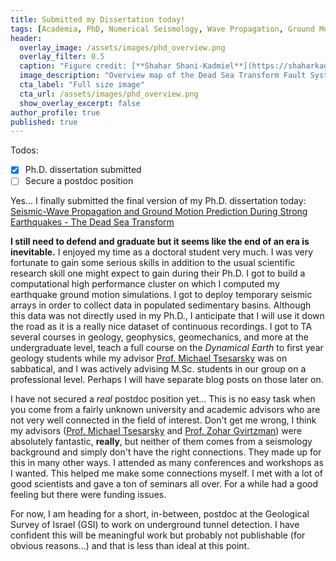 ```yaml
---
title: Submitted my Dissertation today!
tags: [Academia, PhD, Numerical Seismology, Wave Propagation, Ground Motion, Earthquakes, BGU, GSI, DST]
header:
  overlay_image: /assets/images/phd_overview.png
  overlay_filter: 0.5
  caption: "Figure credit: [**Shahar Shani-Kadmiel**](https://shaharkadmiel.github.io)"
  image_description: "Overview map of the Dead Sea Transform Fault System."
  cta_label: "Full size image"
  cta_url: /assets/images/phd_overview.png
  show_overlay_excerpt: false
author_profile: true
published: true
---
```


Todos:

- [x] Ph.D. dissertation submitted
- [ ] Secure a postdoc position

Yes... I finally submitted the final version of my Ph.D. dissertation today: [Seismic-Wave Propagation and Ground Motion Prediction During Strong Earthquakes - The Dead Sea Transform](https://www.researchgate.net/publication/299134542_Seismic-Wave_Propagation_and_Ground_Motion_Prediction_During_Strong_Earthquakes_-_The_Dead_Sea_Transform)

**I still need to defend and graduate but it seems like the end of an era is inevitable.** I enjoyed my time as a doctoral student very much. I was very fortunate to gain some serious skills in addition to the usual scientific research skill one might expect to gain during their Ph.D. I got to build a computational high performance cluster on which I computed my earthquake ground motion simulations. I got to deploy temporary seismic arrays in order to collect data in populated sedimentary basins. Although this data was not directly used in my Ph.D., I anticipate that I will use it down the road as it is a really nice dataset of continuous recordings. I got to TA several courses in geology, geophysics, geomechanics, and more at the undergraduate level, teach a full course on the *Dynamical Earth* to first year geology students while my advisor [Prof. Michael Tsesarsky](http://in.bgu.ac.il/en/engn/struct/Pages/staff/MichaelTsesarsky.aspx) was on sabbatical, and I was actively advising M.Sc. students in our group on a professional level. Perhaps I will have separate blog posts on those later on.

I have not secured a *real* postdoc position yet... This is no easy task when you come from a fairly unknown university and academic advisors who are not very well connected in the field of interest. Don't get me wrong, I think my advisors ([Prof. Michael Tsesarsky](http://in.bgu.ac.il/en/engn/struct/Pages/staff/MichaelTsesarsky.aspx) and [Prof. Zohar Gvirtzman](http://www.gsi.gov.il/eng/?CategoryID=28&ArticleID=505)) were absolutely fantastic, **really**, but neither of them comes from a seismology background and simply don't have the right connections. They made up for this in many other ways. I attended as many conferences and workshops as I wanted. This helped me make some connections myself. I met with a lot of good scientists and gave a ton of seminars all over. For a while had a good feeling but there were funding issues.

For now, I am heading for a short, in-between, postdoc at the Geological Survey of Israel (GSI) to work on underground tunnel detection. I have confident this will be meaningful work but probably not publishable (for obvious reasons...) and that is less than ideal at this point.